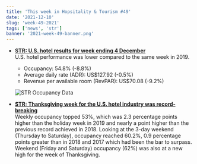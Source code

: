 ```yaml
---
title: 'This week in Hopsitality & Tourism #49'
date: '2021-12-10'
slug: 'week-49-2021'
tags: ['news', 'str']
banner: '2021-week-49-banner.png'
---
```


- **[STR: U.S. hotel results for week ending 4 December](https://str.com/press-release/str-us-hotel-results-week-ending-4-december)**  
   U.S. hotel performance was lower compared to the same week in 2019.

  - Occupancy: 54.8% (-8.8%)
  - Average daily rate (ADR): US$127.92 (-0.5%)
  - Revenue per available room (RevPAR): US$70.08 (-9.2%)

  ![STR Occupancy Data](/images/blogimages/2021-week-49-occupancy.png)

- **[STR: Thanksgiving week for the U.S. hotel industry was record-breaking](https://str.com/data-insights-blog/us-market-recovery-monitor-week-ending-27-november)**  
  Weekly occupancy topped 53%, which was 2.3 percentage points higher than the holiday week in 2019 and nearly a point higher than the previous record achieved in 2018. Looking at the 3-day weekend (Thursday to Saturday), occupancy reached 60.2%, 0.9 percentage points greater than in 2018 and 2017 which had been the bar to surpass. Weekend (Friday and Saturday) occupancy (62%) was also at a new high for the week of Thanksgiving.
